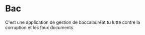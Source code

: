 # Bac
C'est une application de gestion de baccalauréat tu lutte contre la corruption et les faux documents
